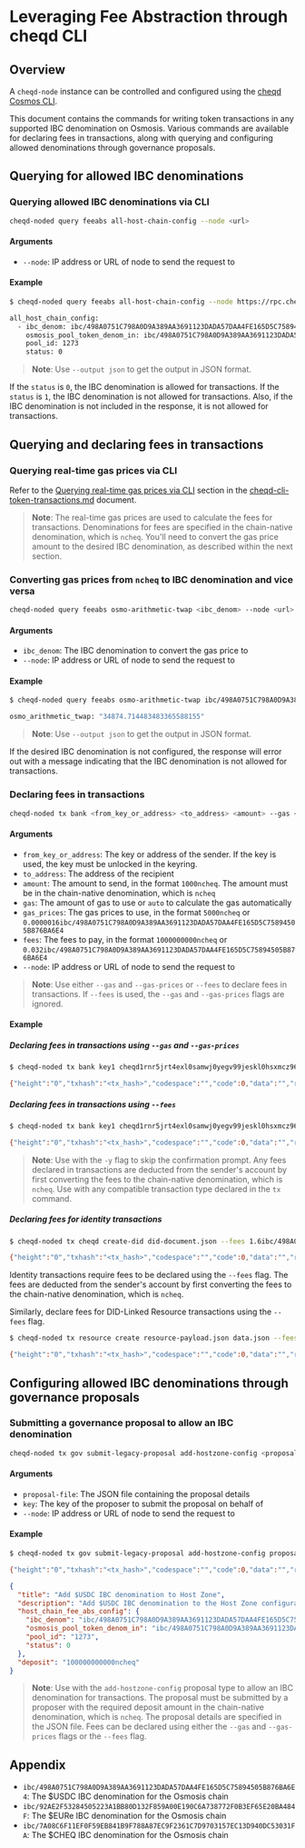 # Leveraging Fee Abstraction through cheqd CLI

## Overview

A `cheqd-node` instance can be controlled and configured using the [cheqd Cosmos CLI](README.md).

This document contains the commands for writing token transactions in any supported IBC denomination on Osmosis. Various commands are available for declaring fees in transactions, along with querying and configuring allowed denominations through governance proposals.

## Querying for allowed IBC denominations

### Querying allowed IBC denominations via CLI

```bash
cheqd-noded query feeabs all-host-chain-config --node <url>
```

#### Arguments

* `--node`: IP address or URL of node to send the request to

#### Example

```bash
$ cheqd-noded query feeabs all-host-chain-config --node https://rpc.cheqd.network:443

all_host_chain_config:
  - ibc_denom: ibc/498A0751C798A0D9A389AA3691123DADA57DAA4FE165D5C75894505B876BA6E4
    osmosis_pool_token_denom_in: ibc/498A0751C798A0D9A389AA3691123DADA57DAA4FE165D5C75894505B876BA6E4
    pool_id: 1273
    status: 0
```

> **Note**: Use `--output json` to get the output in JSON format.

If the `status` is `0`, the IBC denomination is allowed for transactions. If the `status` is `1`, the IBC denomination is not allowed for transactions. Also, if the IBC denomination is not included in the response, it is not allowed for transactions.

## Querying and declaring fees in transactions

### Querying real-time gas prices via CLI

Refer to the [Querying real-time gas prices via CLI](cheqd-cli-token-transactions.md#querying-real-time-gas-prices-via-cli) section in the [cheqd-cli-token-transactions.md](cheqd-cli-token-transactions.md) document.

> **Note**: The real-time gas prices are used to calculate the fees for transactions. Denominations for fees are specified in the chain-native denomination, which is `ncheq`. You'll need to convert the gas price amount to the desired IBC denomination, as described within the next section.

### Converting gas prices from `ncheq` to IBC denomination and vice versa

```bash
cheqd-noded query feeabs osmo-arithmetic-twap <ibc_denom> --node <url>
```

#### Arguments

* `ibc_denom`: The IBC denomination to convert the gas price to
* `--node`: IP address or URL of node to send the request to

#### Example

```bash
$ cheqd-noded query feeabs osmo-arithmetic-twap ibc/498A0751C798A0D9A389AA3691123DADA57DAA4FE165D5C75894505B876BA6E4 --node https://rpc.cheqd.network:443

osmo_arithmetic_twap: "34874.714483483365588155"
```

> **Note**: Use `--output json` to get the output in JSON format.

If the desired IBC denomination is not configured, the response will error out with a message indicating that the IBC denomination is not allowed for transactions.

### Declaring fees in transactions

```bash
cheqd-noded tx bank <from_key_or_address> <to_address> <amount> --gas <gas> --gas-prices <gas_prices> --fees <fees> --node <url>
```

#### Arguments

* `from_key_or_address`: The key or address of the sender. If the key is used, the key must be unlocked in the keyring.
* `to_address`: The address of the recipient
* `amount`: The amount to send, in the format `1000ncheq`. The amount must be in the chain-native denomination, which is `ncheq`
* `gas`: The amount of gas to use or `auto` to calculate the gas automatically
* `gas_prices`: The gas prices to use, in the format `5000ncheq` or `0.0000016ibc/498A0751C798A0D9A389AA3691123DADA57DAA4FE165D5C75894505B876BA6E4`
* `fees`: The fees to pay, in the format `1000000000ncheq` or `0.032ibc/498A0751C798A0D9A389AA3691123DADA57DAA4FE165D5C75894505B876BA6E4`
* `--node`: IP address or URL of node to send the request to

> **Note**: Use either `--gas` and `--gas-prices` or `--fees` to declare fees in transactions. If `--fees` is used, the `--gas` and `--gas-prices` flags are ignored.

#### Example

##### Declaring fees in transactions using `--gas` and `--gas-prices`

```bash
$ cheqd-noded tx bank key1 cheqd1rnr5jrt4exl0samwj0yegv99jeskl0hsxmcz96 1000000000ncheq --gas auto --gas-prices 0.00000016ibc/498A0751C798A0D9A389AA3691123DADA57DAA4FE165D5C75894505B876BA6E4 --node https://rpc.cheqd.network:443

{"height":"0","txhash":"<tx_hash>","codespace":"","code":0,"data":"","raw_log":"[]","logs":[],"info":"","gas_wanted":"0","gas_used":"0","tx":null,"timestamp":"","events":[]}
```

##### Declaring fees in transactions using `--fees`

```bash
$ cheqd-noded tx bank key1 cheqd1rnr5jrt4exl0samwj0yegv99jeskl0hsxmcz96 1000000000ncheq --fees 0.032ibc/498A0751C798A0D9A389AA3691123DADA57DAA4FE165D5C75894505B876BA6E4 --node https://rpc.cheqd.network:443 -y

{"height":"0","txhash":"<tx_hash>","codespace":"","code":0,"data":"","raw_log":"[]","logs":[],"info":"","gas_wanted":"0","gas_used":"0","tx":null,"timestamp":"","events":[]}
```

> **Note**: Use with the `-y` flag to skip the confirmation prompt. Any fees declared in transactions are deducted from the sender's account by first converting the fees to the chain-native denomination, which is `ncheq`. Use with any compatible transaction type declared in the `tx` command.

##### Declaring fees for identity transactions

```bash
$ cheqd-noded tx cheqd create-did did-document.json --fees 1.6ibc/498A0751C798A0D9A389AA3691123DADA57DAA4FE165D5C75894505B876BA6E4 --node https://rpc.cheqd.network:443 -y

{"height":"0","txhash":"<tx_hash>","codespace":"","code":0,"data":"","raw_log":"[]","logs":[],"info":"","gas_wanted":"0","gas_used":"0","tx":null,"timestamp":"","events":[]}
```

Identity transactions require fees to be declared using the `--fees` flag. The fees are deducted from the sender's account by first converting the fees to the chain-native denomination, which is `ncheq`.

Similarly, declare fees for DID-Linked Resource transactions using the `--fees` flag.

```bash
$ cheqd-noded tx resource create resource-payload.json data.json --fees 0.08ibc/498A0751C798A0D9A389AA3691123DADA57DAA4FE165D5C75894505B876BA6E4 --node https://rpc.cheqd.network:443 -y

{"height":"0","txhash":"<tx_hash>","codespace":"","code":0,"data":"","raw_log":"[]","logs":[],"info":"","gas_wanted":"0","gas_used":"0","tx":null,"timestamp":"","events":[]}
```

## Configuring allowed IBC denominations through governance proposals

### Submitting a governance proposal to allow an IBC denomination

```bash
cheqd-noded tx gov submit-legacy-proposal add-hostzone-config <proposal-file> --from <key> --node <url>
```

#### Arguments

* `proposal-file`: The JSON file containing the proposal details
* `key`: The key of the proposer to submit the proposal on behalf of
* `--node`: IP address or URL of node to send the request to

#### Example

```bash
$ cheqd-noded tx gov submit-legacy-proposal add-hostzone-config proposal.json --from key1 --gas auto --gas-prices 5000ncheq --node https://rpc.cheqd.network:443

{"height":"0","txhash":"<tx_hash>","codespace":"","code":0,"data":"","raw_log":"[]","logs":[],"info":"","gas_wanted":"0","gas_used":"0","tx":null,"timestamp":"","events":[]}
```

```json
{
  "title": "Add $USDC IBC denomination to Host Zone",
  "description": "Add $USDC IBC denomination to the Host Zone configuration",
  "host_chain_fee_abs_config": {
    "ibc_denom": "ibc/498A0751C798A0D9A389AA3691123DADA57DAA4FE165D5C75894505B876BA6E4",
    "osmosis_pool_token_denom_in": "ibc/498A0751C798A0D9A389AA3691123DADA57DAA4FE165D5C75894505B876BA6E4",
    "pool_id": "1273",
    "status": 0
  },
  "deposit": "100000000000ncheq"
}
```

> **Note**: Use with the `add-hostzone-config` proposal type to allow an IBC denomination for transactions. The proposal must be submitted by a proposer with the required deposit amount in the chain-native denomination, which is `ncheq`. The proposal details are specified in the JSON file. Fees can be declared using either the `--gas` and `--gas-prices` flags or the `--fees` flag.

## Appendix

* `ibc/498A0751C798A0D9A389AA3691123DADA57DAA4FE165D5C75894505B876BA6E4`: The $USDC IBC denomination for the Osmosis chain
* `ibc/92AE2F53284505223A1BB80D132F859A00E190C6A738772F0B3EF65E20BA484F`: The $EURe IBC denomination for the Osmosis chain
* `ibc/7A08C6F11EF0F59EB841B9F788A87EC9F2361C7D9703157EC13D940DC53031FA`: The $CHEQ IBC denomination for the Osmosis chain
